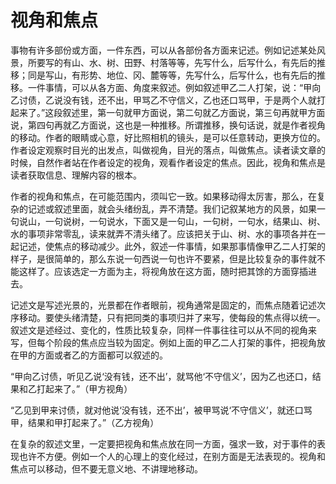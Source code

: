 # 视角和焦点

事物有许多部份或方面，一件东西，可以从各部份各方面来记述。例如记述某处风景，所要写的有山、水、树、田野、村落等等，先写什么，后写什么，有先后的推移；同是写山，有形势、地位、冈、麓等等，先写什么，后写什么，也有先后的推移。一件事情，可以从各方面、角度来叙述。例如叙述甲乙二人打架，说：“甲向乙讨债，乙说没有钱，还不出，甲骂乙不守信义，乙也还口骂甲，于是两个人就打起来了。”这段叙述里，第一句就甲方面说，第二句就乙方面说，第三句再就甲方面说，第四句再就乙方面说，这也是一种推移。所谓推移，换句话说，就是作者视角的移动。作者的眼睛或心意，好比照相机的镜头，是可以任意转动，更换方位的。作者设定观察时目光的出发点，叫做视角，目光的落点，叫做焦点。读者读文章的时候，自然作者站在作者设定的视角，观看作者设定的焦点。因此，视角和焦点是读者获取信息、理解内容的根本。

作者的视角和焦点，在可能范围内，须叫它一致。如果移动得太厉害，那么，在复杂的记述或叙述里面，就会头绪纷乱，弄不清楚。我们记叙某地方的风景，如果一句说山，一句说树，一句说水，下面又是一句山，一句树，一句水，结果山、树、水的事项非常零乱，读来就弄不清头绪了。应该把关于山、树、水的事项各并在一起记述，使焦点的移动减少。此外，叙述一件事情，如果那事情像甲乙二人打架的样子，是很简单的，那么东说一句西说一句也许不要紧，但是比较复杂的事件就不能这样了。应该选定一方面为主，将视角放在这方面，随时把其馀的方面穿插进去。

记述文是写述光景的，光景都在作者眼前，视角通常是固定的，而焦点随着记述次序移动。要使头绪清楚，只有把同类的事项归并了来写，使每段的焦点得以统一。叙述文是述经过、变化的，性质比较复杂，同样一件事往往可以从不同的视角来写，但每个阶段的焦点应当较为固定。例如上面的甲乙二人打架的事件，把视角放在甲的方面或者乙的方面都可以叙述的。

“甲向乙讨债，听见乙说‘没有钱，还不出’，就骂他‘不守信义’，因为乙也还口，结果和乙打起来了。”（甲方视角）

“乙见到甲来讨债，就对他说‘没有钱，还不出’，被甲骂说‘不守信义’，就还口骂甲，结果和甲打起来了。”（乙方视角）

在复杂的叙述文里，一定要把视角和焦点放在同一方面，强求一致，对于事件的表现也许不方便。例如一个人的心理上的变化经过，在别方面是无法表现的。视角和焦点可以移动，但不要无意义地、不讲理地移动。